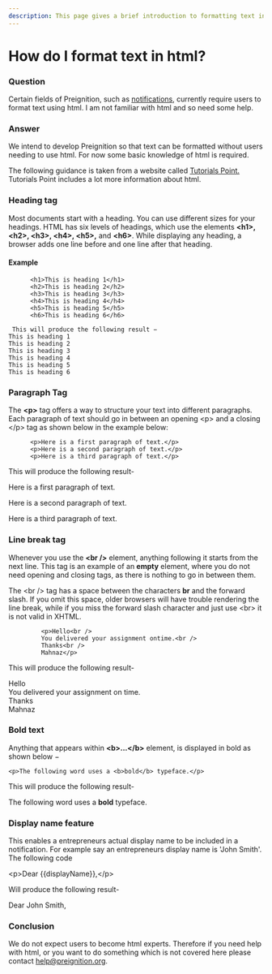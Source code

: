 ```yaml
---
description: This page gives a brief introduction to formatting text in html
---
```


# How do I format text in html?

### Question

Certain fields of Preignition, such as [notifications](https://program-user-docs.preignition.org/~/edit/drafts/-LFWl9S-Pg03NHvFiFEh/users-faq/how-do-i-format-text-in-html), currently require users to format text using html.  I am not familiar with html and so need some help.

### Answer

We intend to develop Preignition so that text can be formatted without users needing to use html.  For now some basic knowledge of html is required.

The following guidance is taken from a website called [Tutorials Point.](https://www.tutorialspoint.com/html/html_basic_tags.htm)  Tutorials Point includes a lot more information about html.  

### Heading tag

Most documents start with a heading. You can use different sizes for your headings. HTML has six levels of headings, which use the elements **&lt;h1&gt;, &lt;h2&gt;, &lt;h3&gt;, &lt;h4&gt;, &lt;h5&gt;,** and **&lt;h6&gt;**. While displaying any heading, a browser adds one line before and one line after that heading.

#### Example

```text
      <h1>This is heading 1</h1>
      <h2>This is heading 2</h2>
      <h3>This is heading 3</h3>
      <h4>This is heading 4</h4>
      <h5>This is heading 5</h5>
      <h6>This is heading 6</h6>             
 
 This will produce the following result −
This is heading 1
This is heading 2
This is heading 3
This is heading 4
This is heading 5
This is heading 6
```

### Paragraph Tag

The **&lt;p&gt;** tag offers a way to structure your text into different paragraphs. Each paragraph of text should go in between an opening &lt;p&gt; and a closing &lt;/p&gt; tag as shown below in the example below:



```text
      <p>Here is a first paragraph of text.</p>
      <p>Here is a second paragraph of text.</p>
      <p>Here is a third paragraph of text.</p>
```

 This will produce the following result-

Here is a first paragraph of text.

Here is a second paragraph of text.

Here is a third paragraph of text.

### Line break tag

Whenever you use the **&lt;br /&gt;** element, anything following it starts from the next line. This tag is an example of an **empty** element, where you do not need opening and closing tags, as there is nothing to go in between them.

The &lt;br /&gt; tag has a space between the characters **br** and the forward slash. If you omit this space, older browsers will have trouble rendering the line break, while if you miss the forward slash character and just use &lt;br&gt; it is not valid in XHTML.

```text
         <p>Hello<br />
         You delivered your assignment ontime.<br />
         Thanks<br />
         Mahnaz</p>
```

This will produce the following result-

Hello  
You delivered your assignment on time.  
Thanks  
Mahnaz

### Bold text

Anything that appears within **&lt;b&gt;...&lt;/b&gt;** element, is displayed in bold as shown below −

```text
<p>The following word uses a <b>bold</b> typeface.</p>
```

This will produce the following result-

The following word uses a **bold** typeface.

### Display name feature

This enables a entrepreneurs actual display name to be included in a notification.  For example say an entrepreneurs display name is 'John Smith'.  The following code

&lt;p&gt;Dear {{displayName}},&lt;/p&gt;

Will produce the following result-

Dear John Smith,

### Conclusion

We do not expect users to become html experts.  Therefore if you need help with html, or you want to do something which is not covered here please contact help@preignition.org.

